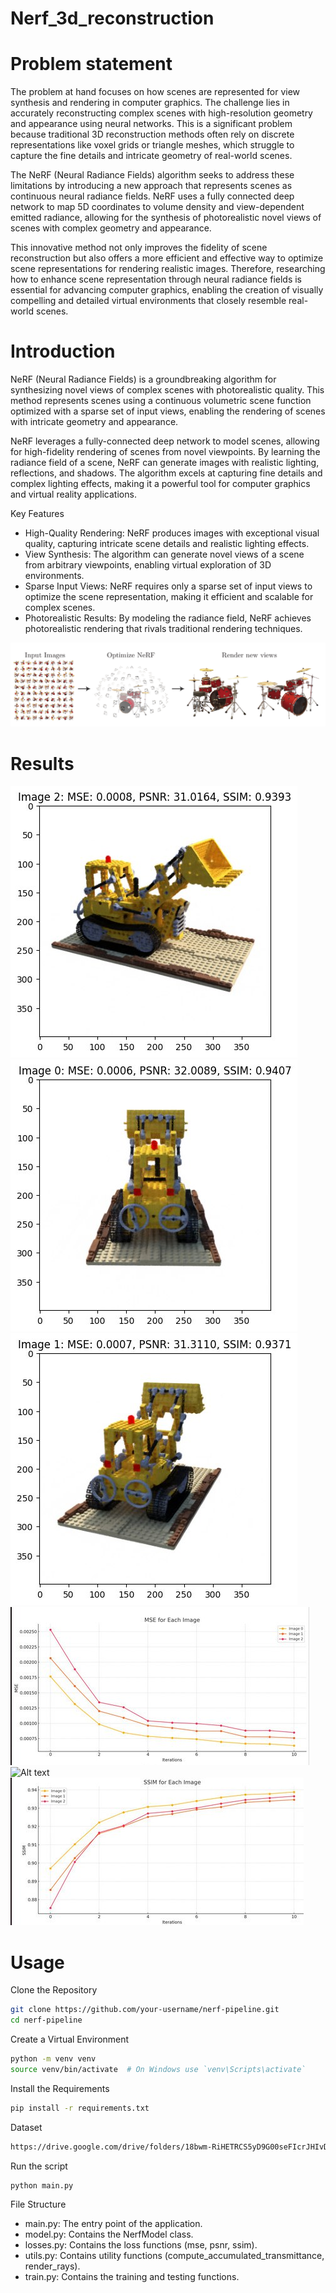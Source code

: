 # Nerf_3d_reconstruction

# **Problem statement**

The problem at hand focuses on how scenes are represented for view synthesis and rendering in computer graphics. The challenge lies in accurately reconstructing complex scenes with high-resolution geometry and appearance using neural networks. This is a significant problem because traditional 3D reconstruction methods often rely on discrete representations like voxel grids or triangle meshes, which struggle to capture the fine details and intricate geometry of real-world scenes.

The NeRF (Neural Radiance Fields) algorithm seeks to address these limitations by introducing a new approach that represents scenes as continuous neural radiance fields. NeRF uses a fully connected deep network to map 5D coordinates to volume density and view-dependent emitted radiance, allowing for the synthesis of photorealistic novel views of scenes with complex geometry and appearance.

This innovative method not only improves the fidelity of scene reconstruction but also offers a more efficient and effective way to optimize scene representations for rendering realistic images. Therefore, researching how to enhance scene representation through neural radiance fields is essential for advancing computer graphics, enabling the creation of visually compelling and detailed virtual environments that closely resemble real-world scenes.

# **Introduction**

NeRF (Neural Radiance Fields) is a groundbreaking algorithm for synthesizing novel views of complex scenes with photorealistic quality. This method represents scenes using a continuous volumetric scene function optimized with a sparse set of input views, enabling the rendering of scenes with intricate geometry and appearance.

NeRF leverages a fully-connected deep network to model scenes, allowing for high-fidelity rendering of scenes from novel viewpoints. By learning the radiance field of a scene, NeRF can generate images with realistic lighting, reflections, and shadows. The algorithm excels at capturing fine details and complex lighting effects, making it a powerful tool for computer graphics and virtual reality applications.

Key Features
- High-Quality Rendering: NeRF produces images with exceptional visual quality, capturing intricate scene details and realistic lighting effects.
- View Synthesis: The algorithm can generate novel views of a scene from arbitrary viewpoints, enabling virtual exploration of 3D environments.
- Sparse Input Views: NeRF requires only a sparse set of input views to optimize the scene representation, making it efficient and scalable for complex scenes.
- Photorealistic Results: By modeling the radiance field, NeRF achieves photorealistic rendering that rivals traditional rendering techniques.

![Alt text](images/nerd.png)

# **Results**
![Alt text](images/photo1717009339.jpeg)
![Alt text](images/photo1717009330.jpeg)
![Alt text](images/photo1717009338.jpeg)
![Alt text](images/mse.jpeg)
![Alt text](images/pnsr.jpeg)
![Alt text](images/ssim.jpeg)
# **Usage**

Clone the Repository

```bash
git clone https://github.com/your-username/nerf-pipeline.git
cd nerf-pipeline
```
Create a Virtual Environment

```bash
python -m venv venv
source venv/bin/activate  # On Windows use `venv\Scripts\activate`
```
Install the Requirements

```bash
pip install -r requirements.txt
```

Dataset 
```bash
https://drive.google.com/drive/folders/18bwm-RiHETRCS5yD9G00seFIcrJHIvD-
```

Run the script
```bash
python main.py

```
File Structure


- main.py: The entry point of the application.
- model.py: Contains the NerfModel class.
- losses.py: Contains the loss functions (mse, psnr, ssim).
- utils.py: Contains utility functions (compute_accumulated_transmittance, render_rays).
- train.py: Contains the training and testing functions.


